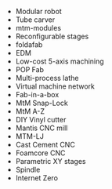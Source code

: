   


* Modular robot
* Tube carver
* mtm-modules
* Reconfigurable stages
* foldafab
* EDM
* Low-cost 5-axis machining
* POP Fab
* Multi-process lathe
* Virtual machine network
* Fab-in-a-box
* MtM Snap-Lock
* MtM A-Z
* DIY Vinyl cutter
* Mantis CNC mill
* MTM-LJ
* Cast Cement CNC
* Foamcore CNC
* Parametric XY stages
* Spindle
* Internet Zero



